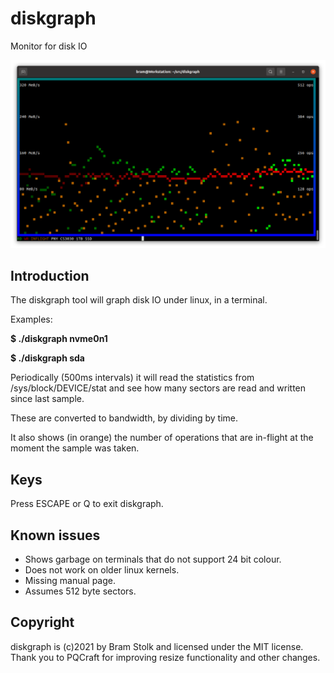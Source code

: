 # diskgraph
Monitor for disk IO

![screenshot](images/screenshot0.png "screenshot")


## Introduction

The diskgraph tool will graph disk IO under linux, in a terminal.

Examples:

**$ ./diskgraph nvme0n1**


**$ ./diskgraph sda**


Periodically (500ms intervals) it will read the statistics from /sys/block/DEVICE/stat and see how many sectors are read and written since last sample.

These are converted to bandwidth, by dividing by time.

It also shows (in orange) the number of operations that are in-flight at the moment the sample was taken.

## Keys

Press ESCAPE or Q to exit diskgraph.

## Known issues

* Shows garbage on terminals that do not support 24 bit colour.
* Does not work on older linux kernels.
* Missing manual page.
* Assumes 512 byte sectors.

## Copyright

diskgraph is (c)2021 by Bram Stolk and licensed under the MIT license.
Thank you to PQCraft for improving resize functionality and other changes.
